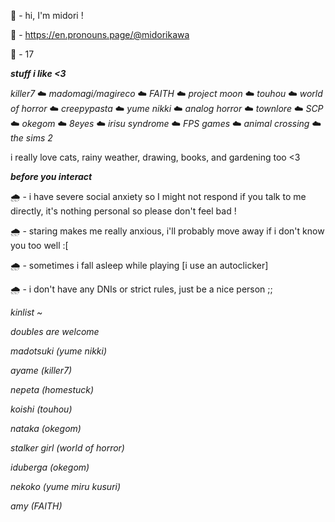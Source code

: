 🌈 - hi, I'm midori ! 

🌈 - https://en.pronouns.page/@midorikawa

🌈 - 17




***stuff i like <3***


*killer7* ☁️ *madomagi/magireco* ☁️ *FAITH* ☁️ *project moon* ☁️ *touhou* ☁️ *world of horror* ☁️ *creepypasta* ☁️ *yume nikki* ☁️ *analog horror* ☁️ *townlore* ☁️ *SCP* ☁️ *okegom* ☁️ *8eyes* ☁️ *irisu syndrome* ☁️ *FPS games* ☁️ *animal crossing* ☁️ *the sims 2*

i really love cats, rainy weather, drawing, books, and gardening too <3

***before you interact***

🌧️ - i have severe social anxiety so I might not respond if you talk to me directly, it's nothing personal so please don't feel bad !

🌧️ - staring makes me really anxious, i'll probably move away if i don't know you too well :[

🌧️ - sometimes i fall asleep while playing [i use an autoclicker]  

🌧️ - i don't have any DNIs or strict rules, just be a nice person ;;

*kinlist ~*

*doubles are welcome*

*madotsuki (yume nikki)*

*ayame (killer7)*

*nepeta (homestuck)*

*koishi (touhou)*

*nataka (okegom)*

*stalker girl (world of horror)*

*iduberga (okegom)*

*nekoko (yume miru kusuri)*

*amy (FAITH)*
